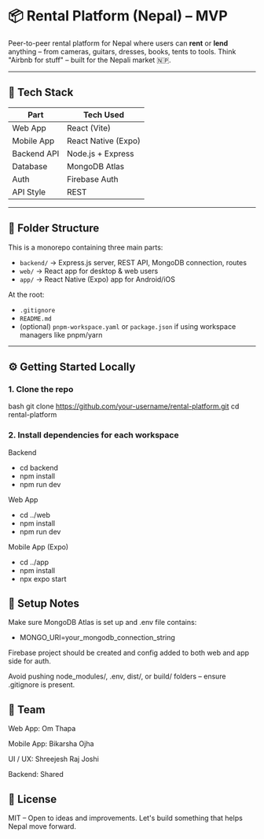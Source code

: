 # 📦 Rental Platform (Nepal) – MVP

Peer-to-peer rental platform for Nepal where users can **rent** or **lend** anything – from cameras, guitars, dresses, books, tents to tools. Think "Airbnb for stuff" – built for the Nepali market 🇳🇵.

---

## 🚀 Tech Stack

| Part        | Tech Used           |
|-------------|---------------------|
| Web App     | React (Vite)        |
| Mobile App  | React Native (Expo) |
| Backend API | Node.js + Express   |
| Database    | MongoDB Atlas       |
| Auth        | Firebase Auth       |
| API Style   | REST                |

---

## 🧱 Folder Structure

This is a monorepo containing three main parts:

- `backend/` → Express.js server, REST API, MongoDB connection, routes
- `web/` → React app for desktop & web users
- `app/` → React Native (Expo) app for Android/iOS

At the root:
- `.gitignore`
- `README.md`
- (optional) `pnpm-workspace.yaml` or `package.json` if using workspace managers like pnpm/yarn

---

## ⚙️ Getting Started Locally

### 1. Clone the repo
bash
git clone https://github.com/your-username/rental-platform.git
cd rental-platform

### 2. Install dependencies for each workspace
Backend
  - cd backend
  - npm install
  - npm run dev

Web App
  - cd ../web
  - npm install
  - npm run dev

Mobile App (Expo)
  - cd ../app
  - npm install
  - npx expo start

## 📌 Setup Notes
Make sure MongoDB Atlas is set up and .env file contains:
  - MONGO_URI=your_mongodb_connection_string

Firebase project should be created and config added to both web and app side for auth.

Avoid pushing node_modules/, .env, dist/, or build/ folders – ensure .gitignore is present.

## 👥 Team
Web App: Om Thapa

Mobile App: Bikarsha Ojha

UI / UX: Shreejesh Raj Joshi

Backend: Shared

## 📄 License
MIT – Open to ideas and improvements. Let's build something that helps Nepal move forward.

